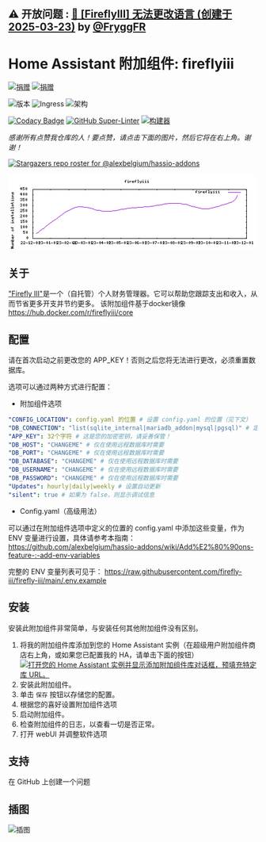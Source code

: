 ## &#9888; 开放问题 : [🐛 [FireflyIII] 无法更改语言 (创建于2025-03-23)](https://github.com/alexbelgium/hassio-addons/issues/1819) by [@FryggFR](https://github.com/FryggFR)
# Home Assistant 附加组件: fireflyiii

[![捐赠][donation-badge]](https://www.buymeacoffee.com/alexbelgium)
[![捐赠][paypal-badge]](https://www.paypal.com/donate/?hosted_button_id=DZFULJZTP3UQA)

![版本](https://img.shields.io/badge/dynamic/json?label=Version&query=%24.version&url=https%3A%2F%2Fraw.githubusercontent.com%2Falexbelgium%2Fhassio-addons%2Fmaster%2Ffireflyiii%2Fconfig.json)
![Ingress](https://img.shields.io/badge/dynamic/json?label=Ingress&query=%24.ingress&url=https%3A%2F%2Fraw.githubusercontent.com%2Falexbelgium%2Fhassio-addons%2Fmaster%2Ffireflyiii%2Fconfig.json)
![架构](https://img.shields.io/badge/dynamic/json?color=success&label=Arch&query=%24.arch&url=https%3A%2F%2Fraw.githubusercontent.com%2Falexbelgium%2Fhassio-addons%2Fmaster%2Ffireflyiii%2Fconfig.json)

[![Codacy Badge](https://app.codacy.com/project/badge/Grade/9c6cf10bdbba45ecb202d7f579b5be0e)](https://www.codacy.com/gh/alexbelgium/hassio-addons/dashboard?utm_source=github.com&utm_medium=referral&utm_content=alexbelgium/hassio-addons&utm_campaign=Badge_Grade)
[![GitHub Super-Linter](https://img.shields.io/github/actions/workflow/status/alexbelgium/hassio-addons/weekly-supelinter.yaml?label=Lint%20code%20base)](https://github.com/alexbelgium/hassio-addons/actions/workflows/weekly-supelinter.yaml)
[![构建器](https://img.shields.io/github/actions/workflow/status/alexbelgium/hassio-addons/onpush_builder.yaml?label=Builder)](https://github.com/alexbelgium/hassio-addons/actions/workflows/onpush_builder.yaml)

[donation-badge]: https://img.shields.io/badge/Buy%20me%20a%20coffee%20(no%20paypal)-%23d32f2f?logo=buy-me-a-coffee&style=flat&logoColor=white
[paypal-badge]: https://img.shields.io/badge/Buy%20me%20a%20coffee%20with%20Paypal-0070BA?logo=paypal&style=flat&logoColor=white

_感谢所有点赞我仓库的人！要点赞，请点击下面的图片，然后它将在右上角。谢谢！_

[![Stargazers repo roster for @alexbelgium/hassio-addons](https://raw.githubusercontent.com/alexbelgium/hassio-addons/master/.github/stars2.svg)](https://github.com/alexbelgium/hassio-addons/stargazers)

![下载演变](https://raw.githubusercontent.com/alexbelgium/hassio-addons/master/fireflyiii/stats.png)

## 关于

["Firefly III"](https://www.firefly-iii.org)是一个（自托管）个人财务管理器。它可以帮助您跟踪支出和收入，从而节省更多开支并节约更多。
该附加组件基于docker镜像 https://hub.docker.com/r/fireflyiii/core

## 配置

请在首次启动之前更改您的 APP_KEY！否则之后您将无法进行更改，必须重置数据库。

选项可以通过两种方式进行配置：

- 附加组件选项

```yaml
"CONFIG_LOCATION": config.yaml 的位置 # 设置 config.yaml 的位置（见下文）
"DB_CONNECTION": "list(sqlite_internal|mariadb_addon|mysql|pgsql)" # 定义要使用的数据库类型：sqlite（默认，嵌入在附加组件中）；MariaDB（如果安装并运行了 MariaDB 附加组件会自动检测），以及需要设置其他 DB_ 字段的外部数据库（mysql 和 pgsql）
"APP_KEY": 32个字符 # 这是您的加密密钥，请妥善保管！
"DB_HOST": "CHANGEME" # 仅在使用远程数据库时需要
"DB_PORT": "CHANGEME" # 仅在使用远程数据库时需要
"DB_DATABASE": "CHANGEME" # 仅在使用远程数据库时需要
"DB_USERNAME": "CHANGEME" # 仅在使用远程数据库时需要
"DB_PASSWORD": "CHANGEME" # 仅在使用远程数据库时需要
"Updates": hourly|daily|weekly # 设置自动更新
"silent": true # 如果为 false，则显示调试信息
```

- Config.yaml（高级用法）

可以通过在附加组件选项中定义的位置的 config.yaml 中添加这些变量，作为 ENV 变量进行设置，具体请参考本指南： https://github.com/alexbelgium/hassio-addons/wiki/Add%E2%80%90ons-feature-:-add-env-variables

完整的 ENV 变量列表可见于： https://raw.githubusercontent.com/firefly-iii/firefly-iii/main/.env.example

## 安装

安装此附加组件非常简单，与安装任何其他附加组件没有区别。

1. 将我的附加组件库添加到您的 Home Assistant 实例（在超级用户附加组件商店右上角，或如果您已配置我的 HA，请单击下面的按钮）
   [![打开您的 Home Assistant 实例并显示添加附加组件库对话框，预填充特定库 URL。](https://my.home-assistant.io/badges/supervisor_add_addon_repository.svg)](https://my.home-assistant.io/redirect/supervisor_add_addon_repository/?repository_url=https%3A%2F%2Fgithub.com%2Falexbelgium%2Fhassio-addons)
2. 安装此附加组件。
3. 单击 `保存` 按钮以存储您的配置。
4. 根据您的喜好设置附加组件选项
5. 启动附加组件。
6. 检查附加组件的日志，以查看一切是否正常。
7. 打开 webUI 并调整软件选项

## 支持

在 GitHub 上创建一个问题

## 插图

![插图](https://raw.githubusercontent.com/firefly-iii/firefly-iii/develop/.github/assets/img/imac-complete.png)

[repository]: https://github.com/alexbelgium/hassio-addons